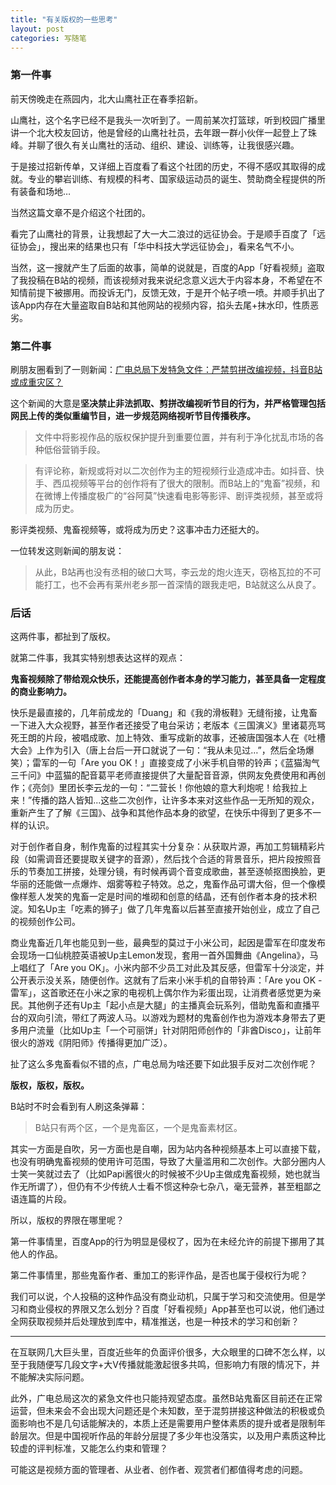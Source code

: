 ```yaml
---
title: "有关版权的一些思考"
layout: post
categories: 写随笔
---
```


<!-- more -->

### 第一件事

前天傍晚走在燕园内，北大山鹰社正在春季招新。

山鹰社，这个名字已经不是我头一次听到了。一周前某次打篮球，听到校园广播里讲一个北大校友回访，他是曾经的山鹰社社员，去年跟一群小伙伴一起登上了珠峰。并聊了很久有关山鹰社的活动、组织、建设、训练等，让我很感兴趣。

于是接过招新传单，又详细上百度看了看这个社团的历史，不得不感叹其取得的成就。专业的攀岩训练、有规模的科考、国家级运动员的诞生、赞助商全程提供的所有装备和场地…

当然这篇文章不是介绍这个社团的。

看完了山鹰社的背景，让我想起了大一大二浪过的远征协会。于是顺手百度了「远征协会」，搜出来的结果也只有「华中科技大学远征协会」，看来名气不小。

当然，这一搜就产生了后面的故事，简单的说就是，百度的App「好看视频」盗取了我投稿在B站的视频，而该视频对我来说纪念意义远大于内容本身，不希望在不知情前提下被挪用。而投诉无门，反馈无效，于是开个帖子喷一喷。并顺手扒出了该App内存在大量盗取自B站和其他网站的视频内容，掐头去尾+抹水印，性质恶劣。

### 第二件事

刷朋友圈看到了一则新闻：[广电总局下发特急文件：严禁剪拼改编视频，抖音B站或成重灾区？](http://news.ifeng.com/a/20180322/56971450_0.shtml)

这个新闻的大意是**坚决禁止非法抓取、剪拼改编视听节目的行为，并严格管理包括网民上传的类似重编节目，进一步规范网络视听节目传播秩序。**

> 文件中将影视作品的版权保护提升到重要位置，并有利于净化扰乱市场的各种低俗营销手段。

> 有评论称，新规或将对以二次创作为主的短视频行业造成冲击。如抖音、快手、西瓜视频等平台的创作将有了很大的限制。而B站上的“鬼畜”视频，和在微博上传播度极广的“谷阿莫”快速看电影等影评、剧评类视频，甚至或将成为历史。

影评类视频、鬼畜视频等，或将成为历史？这事冲击力还挺大的。

一位转发这则新闻的朋友说：

> 从此，B站再也没有丞相的破口大骂，李云龙的炮火连天，窃格瓦拉的不可能打工，也不会再有莱州老乡那一首深情的跟我走吧，B站就这么从良了。

### 后话

这两件事，都扯到了版权。

就第二件事，我其实特别想表达这样的观点：

**鬼畜视频除了带给观众快乐，还能提高创作者本身的学习能力，甚至具备一定程度的商业影响力。**

快乐是最直接的，几年前成龙的「Duang」和《我的滑板鞋》无缝衔接，让鬼畜一下进入大众视野，甚至作者还接受了电台采访；老版本《三国演义》里诸葛亮骂死王朗的片段，被唱成歌、加上特效、重写成新的故事，还被唐国强本人在《吐槽大会》上作为引入（唐上台后一开口就说了一句：“我从未见过…”，然后全场爆笑）；雷军的一句「Are you OK！」直接变成了小米手机自带的铃声；《蓝猫淘气三千问》中蓝猫的配音葛平老师直接提供了大量配音音源，供网友免费使用和再创作；《亮剑》里团长李云龙的一句：“二营长！你他娘的意大利炮呢！给我拉上来！”传播的路人皆知...这些二次创作，让许多本来对这些作品一无所知的观众，重新产生了了解《三国》、战争和其他作品本身的欲望，在快乐中得到了更多不一样的认识。

对于创作者自身，制作鬼畜的过程其实十分复杂：从获取片源，再加工剪辑精彩片段（如需调音还要提取关键字的音源），然后找个合适的背景音乐，把片段按照音乐的节奏加工拼接，处理分镜，有时候再调个音变成歌曲，甚至逐帧抠图换脸，更华丽的还能做一点爆炸、烟雾等粒子特效。总之，鬼畜作品可谓大俗，但一个像模像样惹人发笑的鬼畜一定是时间的堆砌和创意的结晶，还有创作者本身的技术积淀。知名Up主「吃素的狮子」做了几年鬼畜以后甚至直接开始创业，成立了自己的视频创作公司。

商业鬼畜近几年也能见到一些，最典型的莫过于小米公司，起因是雷军在印度发布会现场一口仙桃腔英语被Up主Lemon发现，套用一首外国舞曲《Angelina》，马上唱红了「Are you OK」。小米内部不少员工对此及其反感，但雷军十分淡定，并公开表示没关系，随便创作。这就有了后来小米手机的自带铃声：「Are you OK - 雷军」，这首歌还在小米之家的电视机上偶尔作为彩蛋出现，让消费者感觉更为亲民。其他例子还有Up主「起小点是大腿」的主播真会玩系列，借助鬼畜和直播平台的双向引流，带红了两波人马。以游戏为题材的鬼畜创作也为游戏本身带去了更多用户流量（比如Up主「一个可丽饼」针对阴阳师创作的「非酋Disco」，让前年很火的游戏《阴阳师》传播得更加广泛）。

扯了这么多鬼畜看似不错的点，广电总局为啥还要下如此狠手反对二次创作呢？

**版权，版权，版权。**

B站时不时会看到有人刷这条弹幕：

> B站只有两个区，一个是鬼畜区，一个是鬼畜素材区。

其实一方面是自吹，另一方面也是自嘲，因为站内各种视频基本上可以直接下载，也没有明确鬼畜视频的使用许可范围，导致了大量滥用和二次创作。大部分圈内人士笑一笑就过去了（比如Papi酱很火的时候被不少Up主做成鬼畜视频，她也就当作无所谓了），但仍有不少传统人士看不惯这种杂七杂八，毫无营养，甚至粗鄙之语连篇的片段。

所以，版权的界限在哪里呢？

第一件事情里，百度App的行为明显是侵权了，因为在未经允许的前提下挪用了其他人的作品。

第二件事情里，那些鬼畜作者、重加工的影评作品，是否也属于侵权行为呢？

我们可以说，个人投稿的这种作品没有商业动机，只属于学习和交流使用。但是学习和商业侵权的界限又怎么划分？百度「好看视频」App甚至也可以说，他们通过全网获取视频并后处理放到库中，精准推送，也是一种技术的学习和创新？

---

在互联网几大巨头里，百度近些年的负面评价很多，大众眼里的口碑不怎么样，以至于我随便写几段文字+大V传播就能激起很多共鸣，但影响力有限的情况下，并不能解决实际问题。

此外，广电总局这次的紧急文件也只能持观望态度。虽然B站鬼畜区目前还在正常运营，但未来会不会出现大问题还是个未知数，至于混剪拼接这种做法的积极或负面影响也不是几句话能解决的，本质上还是需要用户整体素质的提升或者是限制年龄层次。但是中国视听作品的年龄分层提了多少年也没落实，以及用户素质这种比较虚的评判标准，又能怎么约束和管理？

可能这是视频方面的管理者、从业者、创作者、观赏者们都值得考虑的问题。